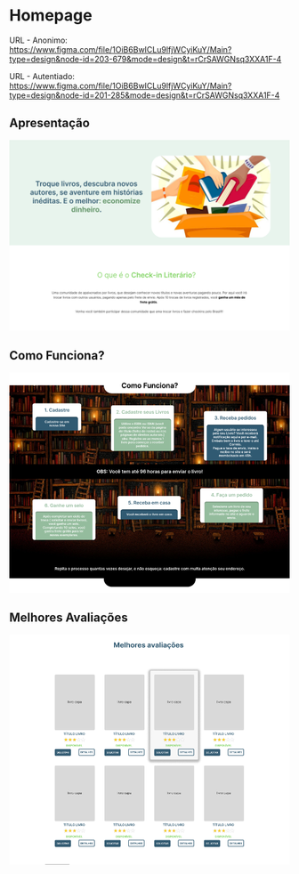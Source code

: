 # Homepage
URL - Anonimo: https://www.figma.com/file/1OiB6BwICLu9lfjWCyiKuY/Main?type=design&node-id=203-679&mode=design&t=rCrSAWGNsq3XXA1F-4

URL - Autentiado: https://www.figma.com/file/1OiB6BwICLu9lfjWCyiKuY/Main?type=design&node-id=201-285&mode=design&t=rCrSAWGNsq3XXA1F-4 
## Apresentação

![Alt text](./imgs/image-4.png)

## Como Funciona?

![Alt text](./imgs/image-5.png)

## Melhores Avaliações

![Alt text](./imgs/image-6.png)